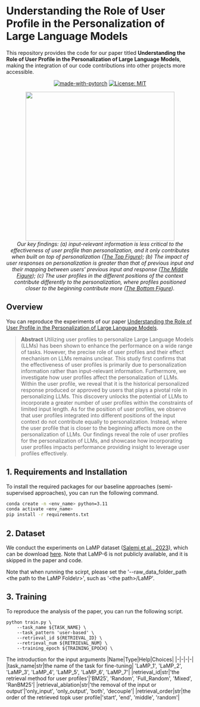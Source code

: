 # Understanding the Role of User Profile in the Personalization of Large Language Models
This repository provides the code for our paper titled **Understanding the Role of User Profile in the Personalization of Large Language Models**, making the integration of our code contributions into other projects more accessible.

<div align="center">

  [![made-with-pytorch](https://img.shields.io/badge/Made%20with-PyTorch-brightgreen)](https://pytorch.org/)
  [![License: MIT](https://img.shields.io/badge/License-MIT-yellow.svg)](https://opensource.org/licenses/MIT)
</div>


<p align="center">
  <img src="asset/firstfigure.png" width="400"></a>
  <br />
  <em>Our key findings: (a) input-relevant information is less critical to the effectiveness of user profile than personalization, and it only contributes when built on top of personalization (<ins>The Top Figure</ins>); (b) The impact of user responses on personalization is greater than that of previous input and their mapping between users' previous input and response (<ins>The Middle Figure</ins>); (c) The user profiles in the different positions of the context contribute differently to the personalization, where profiles positioned closer to the beginning contribute more (<ins>The Bottom Figure</ins>).</em>
</p>

## Overview
You can reproduce the experiments of our paper [Understanding the Role of User Profile in the Personalization of Large Language Models]().

> **Abstract**
> Utilizing user profiles to personalize Large Language Models (LLMs) has been shown to enhance the performance on a wide range of tasks. However, the precise role of user profiles and their effect mechanism on LLMs remains unclear. This study first confirms that the effectiveness of user profiles is primarily due to personalization information rather than input-relevant information. Furthermore, we investigate how user profiles affect the personalization of LLMs. Within the user profile, we reveal that it is the historical personalized response produced or approved by users that plays a pivotal role in personalizing LLMs. This discovery unlocks the potential of LLMs to incorporate a greater number of user profiles within the constraints of limited input length. As for the position of user profiles, we observe that user profiles integrated into different positions of the input context do not contribute equally to personalization. Instead, where the user profile that is closer to the beginning affects more on the personalization of LLMs. Our findings reveal the role of user profiles for the personalization of LLMs, and showcase how incorporating user profiles impacts performance providing insight to leverage user profiles effectively.
> 

## 1. Requirements and Installation
To install the required packages for our baseline approaches (semi-supervised approaches), you can run the following command.
```sh
conda create -n <env_name> python=3.11
conda activate <env_name>
pip install -r requirements.txt
```

## 2. Dataset
We conduct the experiments on LaMP dataset ([Salemi
et al., 2023](https://arxiv.org/pdf/2304.11406)), which can be download [here](https://lamp-benchmark.github.io/download). Note that LaMP-6 is not publicly available, and it is skipped in the paper and code.

Note that when running the scirpt, please set the '--raw_data_folder_path \<the path to the LaMP Folde\r>', such as '\<the path\>/LaMP'.

## 3. Training
To reproduce the analysis of the paper, you can run the following script.

```
python train.py \
    --task_name ${TASK_NAME} \
    --task_pattern 'user-based' \
    --retrieval_id ${RETRIEVAL_ID} \
    --retrieval_num ${RETRIEVAL_NUM} \
    --training_epoch ${TRAINING_EPOCH} \
```

The introduction for the input arguments
|Name|Type|Help|Choices|
|-|-|-|-|
|task_name|str|the name of the task for fine-tuning| 'LaMP_1', 'LaMP_2', 'LaMP_3', 'LaMP_4', 'LaMP_5', 'LaMP_6', 'LaMP_7'|
|retrieval_id|str|'the retrieval method for user profiles'|'BM25', 'Random', 'Full_Random', 'Mixed', 'RanBM25'|
|retrieval_ablation|str|'the removal of the input or output'|'only_input', 'only_output', 'both', 'decouple'|
|retrieval_order|str|the order of the retrieved topk user profile|'start', 'end', 'middle', 'random'|
